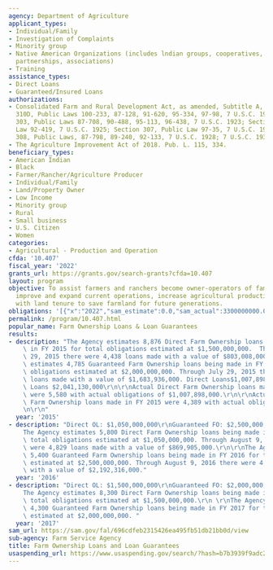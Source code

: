 ```yaml
---
agency: Department of Agriculture
applicant_types:
- Individual/Family
- Investigation of Complaints
- Minority group
- Native American Organizations (includes lndian groups, cooperatives, corporations,
  partnerships, associations)
- Training
assistance_types:
- Direct Loans
- Guaranteed/Insured Loans
authorizations:
- Consolidated Farm and Rural Development Act, as amended, Subtitle A, Sections 302,
  310D, Public Laws 100-233, 87-128, 91-620, 95-334, 97-98, 7 U.S.C. 1922; Section
  303, Public Laws 87-708, 90-488, 95-113, 96-438, 7 U.S.C. 1923; Section 305, Public
  Law 92-419, 7 U.S.C. 1925; Section 307, Public Law 97-35, 7 U.S.C. 1927; Section
  308, Public Laws, 87-798, 89-240, 92-133, 7 U.S.C. 1928; 7 U.S.C. 1934.
- The Agriculture Improvement Act of 2018. Pub. L. 115, 334.
beneficiary_types:
- American Indian
- Black
- Farmer/Rancher/Agriculture Producer
- Individual/Family
- Land/Property Owner
- Low Income
- Minority group
- Rural
- Small business
- U.S. Citizen
- Women
categories:
- Agricultural - Production and Operation
cfda: '10.407'
fiscal_year: '2022'
grants_url: https://grants.gov/search-grants?cfda=10.407
layout: program
objective: To assist farmers and ranchers become owner-operators of family farms,
  improve and expand current operations, increase agricultural productivity, and assist
  with land tenure to save farmland for future generations.
obligations: '[{"x":"2022","sam_estimate":0.0,"sam_actual":3300000000.0,"usa_spending_actual":0.0},{"x":"2023","sam_estimate":3500000000.0,"sam_actual":0.0,"usa_spending_actual":0.0},{"x":"2024","sam_estimate":3500000000.0,"sam_actual":0.0,"usa_spending_actual":0.0}]'
permalink: /program/10.407.html
popular_name: Farm Ownership Loans & Loan Guarantees
results:
- description: "The Agency estimates 8,876 Direct Farm Ownership loans being made\
    \ in FY 2015 for total obligations estimated at $1,500,000,000.  Through July\
    \ 29, 2015 there were 4,438 loans made with a value of $803,008,000.\r\nThe Agency\
    \ estimates 4,785 Guaranteed Farm Ownership loans being made in FY 2015 for total\
    \ obligations estimated at $2,000,000,000. Through July 29, 2015 there were 3.634\
    \ loans made with a value of $1,683,936,000. Direct Loans$1,007,898,000\r\nGuaranteed\
    \ Loans $2,041,130,000\r\n\r\nActual Direct Farm Ownership loans made in FY 2015\
    \ were 5,580 with actual obligations of $1,007,898,000.\r\n\r\nActual Guaranteed\
    \ Farm Ownership loans made in FY 2015 were 4,389 with actual obligations of $2,041,130,000.\r\
    \n\r\n"
  year: '2015'
- description: "Direct OL: $1,050,000,000\r\nGuaranteed FO: $2,500,000,000\r\n\r\n\
    The Agency estimates 5,800 Direct Farm Ownership loans being made in FY 2016 for\
    \ total obligations estimated at $1,050,000,000. Through August 9, 2016 there\
    \ were 4,829 loans made with a value of $869,905,000.\r\n\r\nThe Agency estimates\
    \ 5,400 Guaranteed Farm Ownership loans being made in FY 2016 for total obligations\
    \ estimated at $2,500,000,000. Through August 9, 2016 there were 4,465 loans made\
    \ with a value of $2,192,316,000."
  year: '2016'
- description: "Direct OL: $1,500,000,000\r\nGuaranteed FO: $2,000,000,000\r\n\r\n\
    The Agency estimates 8,300 Direct Farm Ownership loans being made in FY 2017 for\
    \ total obligations estimated at $1,500,000,000.\r\n \r\nThe Agency estimates\
    \ 4,300 Guaranteed Farm Ownership loans being made in FY 2017 for total obligations\
    \ estimated at $2,000,000,000. "
  year: '2017'
sam_url: https://sam.gov/fal/696cdfeb2315426ea495fb51db21bb0d/view
sub-agency: Farm Service Agency
title: Farm Ownership Loans and Loan Guarantees
usaspending_url: https://www.usaspending.gov/search/?hash=b7b3939f9adc21de80e0566cf955ab77
---
```

